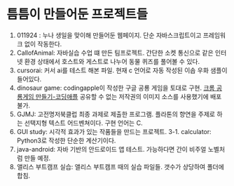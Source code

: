 # 틈틈이 만들어둔 프로젝트들

1. 011924 : 누나 생일을 맞이해 만들어둔 웹페이지. 단순 자바스크립트이고 프레임워크 없이 작동한다.
2. CallofAnimal: 자바실습 수업 떄 만든 팀프로젝트. 간단한 소켓 통신으로 같은 인터넷 환경 상태에서 호스트와 게스트로 나누어 동물 퀴즈를 풀어볼 수 있다. 
3. cursorai: 커서 ai를 테스트 해본 파일. 현재 c 언어로 자동 작성된 이솝 우화 샘플이 들어있다.
4. dinosaur game: codingapple이 작성한 구글 공룡 게임을 토대로 구현. [크롬 공룡게임 만들기-코딩애플](https://www.youtube.com/watch?v=qkTtmgCjHhM)
공유할 수 없는 저작권의 이미지 소스를 사용했기에 배포 불가.
5. GJMJ: 고전명저북클럽 최종 과제로 제출한 프로그램. 플라톤의 향연을 주제로 하는 선택지형 텍스트 어드벤쳐이다. 구현 언어는 C.
6. GUI study: 시각적 효과가 있는 작품들을 만드는 프로젝트. 3-1. calculator: Python3로 작성한 단순한 계산기이다.
7. java-android: 자바 기반의 안드로이드 앱 테스트. 가능하다면 간이 비주얼 노벨처럼 만들 예정.
8. 앨리스 부트캠프 실습: 앨리스 부트캠프 때의 실습 파일들. 갯수가 상당하여 폴더에 합침.
